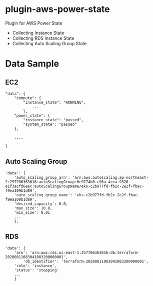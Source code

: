 # plugin-aws-power-state

Plugin for AWS Power State
- Collecting Instance State
- Collecting RDS Instance State
- Collecting Auto Scaling Group State

# Data Sample

## EC2

~~~
"data": {
	"compute": {
		"instance_state": "RUNNING",
			...
		},
	"power_state": {
		"instance_state": "passed",
		"system_state": "passed"
	},

	....
		
}
~~~

## Auto Scaling Group

~~~
'data': {
	'auto_scaling_group_arn': 'arn:aws:autoscaling:ap-northeast-2:257706363616:autoScalingGroup:0c9774b0-c96a-4cea-9326-e1f3acfd6eec:autoScalingGroupName/eks-c2b977fd-fb2c-2e2f-fbac-f9ea109b1d89',
	'auto_scaling_group_name': 'eks-c2b977fd-fb2c-2e2f-fbac-f9ea109b1d89',
	'desired_capacity': 8.0,
	'max_size': 10.0,
	'min_size': 8.0i
	...
	},

~~~

## RDS


~~~
'data': {
	'arn': 'arn:aws:rds:us-east-1:257706363616:db:terraform-20200811083041083200000001',
        'db_identifier': 'terraform-20200811083041083200000001',
	'role': 'instance',
	'status': 'stopping'
	...
	}
~~~

